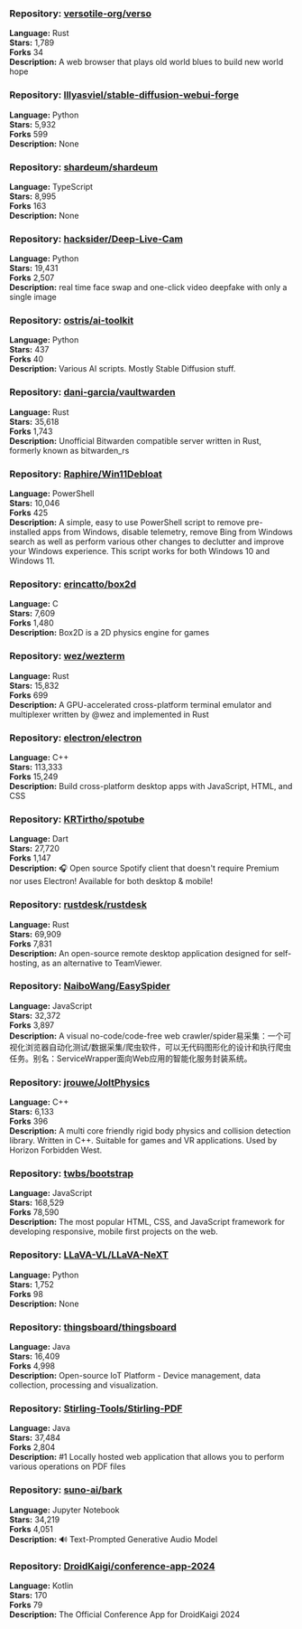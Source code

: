 ### **Repository:** [versotile-org/verso](https://github.com/versotile-org/verso)  

**Language:** Rust  
**Stars:** 1,789  
**Forks** 34  
**Description:** A web browser that plays old world blues to build new world hope  

### **Repository:** [lllyasviel/stable-diffusion-webui-forge](https://github.com/lllyasviel/stable-diffusion-webui-forge)  

**Language:** Python  
**Stars:** 5,932  
**Forks** 599  
**Description:** None  

### **Repository:** [shardeum/shardeum](https://github.com/shardeum/shardeum)  

**Language:** TypeScript  
**Stars:** 8,995  
**Forks** 163  
**Description:** None  

### **Repository:** [hacksider/Deep-Live-Cam](https://github.com/hacksider/Deep-Live-Cam)  

**Language:** Python  
**Stars:** 19,431  
**Forks** 2,507  
**Description:** real time face swap and one-click video deepfake with only a single image  

### **Repository:** [ostris/ai-toolkit](https://github.com/ostris/ai-toolkit)  

**Language:** Python  
**Stars:** 437  
**Forks** 40  
**Description:** Various AI scripts. Mostly Stable Diffusion stuff.  

### **Repository:** [dani-garcia/vaultwarden](https://github.com/dani-garcia/vaultwarden)  

**Language:** Rust  
**Stars:** 35,618  
**Forks** 1,743  
**Description:** Unofficial Bitwarden compatible server written in Rust, formerly known as bitwarden_rs  

### **Repository:** [Raphire/Win11Debloat](https://github.com/Raphire/Win11Debloat)  

**Language:** PowerShell  
**Stars:** 10,046  
**Forks** 425  
**Description:** A simple, easy to use PowerShell script to remove pre-installed apps from Windows, disable telemetry, remove Bing from Windows search as well as perform various other changes to declutter and improve your Windows experience. This script works for both Windows 10 and Windows 11.  

### **Repository:** [erincatto/box2d](https://github.com/erincatto/box2d)  

**Language:** C  
**Stars:** 7,609  
**Forks** 1,480  
**Description:** Box2D is a 2D physics engine for games  

### **Repository:** [wez/wezterm](https://github.com/wez/wezterm)  

**Language:** Rust  
**Stars:** 15,832  
**Forks** 699  
**Description:** A GPU-accelerated cross-platform terminal emulator and multiplexer written by @wez and implemented in Rust  

### **Repository:** [electron/electron](https://github.com/electron/electron)  

**Language:** C++  
**Stars:** 113,333  
**Forks** 15,249  
**Description:** Build cross-platform desktop apps with JavaScript, HTML, and CSS  

### **Repository:** [KRTirtho/spotube](https://github.com/KRTirtho/spotube)  

**Language:** Dart  
**Stars:** 27,720  
**Forks** 1,147  
**Description:** 🎧 Open source Spotify client that doesn't require Premium nor uses Electron! Available for both desktop & mobile!  

### **Repository:** [rustdesk/rustdesk](https://github.com/rustdesk/rustdesk)  

**Language:** Rust  
**Stars:** 69,909  
**Forks** 7,831  
**Description:** An open-source remote desktop application designed for self-hosting, as an alternative to TeamViewer.  

### **Repository:** [NaiboWang/EasySpider](https://github.com/NaiboWang/EasySpider)  

**Language:** JavaScript  
**Stars:** 32,372  
**Forks** 3,897  
**Description:** A visual no-code/code-free web crawler/spider易采集：一个可视化浏览器自动化测试/数据采集/爬虫软件，可以无代码图形化的设计和执行爬虫任务。别名：ServiceWrapper面向Web应用的智能化服务封装系统。  

### **Repository:** [jrouwe/JoltPhysics](https://github.com/jrouwe/JoltPhysics)  

**Language:** C++  
**Stars:** 6,133  
**Forks** 396  
**Description:** A multi core friendly rigid body physics and collision detection library. Written in C++. Suitable for games and VR applications. Used by Horizon Forbidden West.  

### **Repository:** [twbs/bootstrap](https://github.com/twbs/bootstrap)  

**Language:** JavaScript  
**Stars:** 168,529  
**Forks** 78,590  
**Description:** The most popular HTML, CSS, and JavaScript framework for developing responsive, mobile first projects on the web.  

### **Repository:** [LLaVA-VL/LLaVA-NeXT](https://github.com/LLaVA-VL/LLaVA-NeXT)  

**Language:** Python  
**Stars:** 1,752  
**Forks** 98  
**Description:** None  

### **Repository:** [thingsboard/thingsboard](https://github.com/thingsboard/thingsboard)  

**Language:** Java  
**Stars:** 16,409  
**Forks** 4,998  
**Description:** Open-source IoT Platform - Device management, data collection, processing and visualization.  

### **Repository:** [Stirling-Tools/Stirling-PDF](https://github.com/Stirling-Tools/Stirling-PDF)  

**Language:** Java  
**Stars:** 37,484  
**Forks** 2,804  
**Description:** #1 Locally hosted web application that allows you to perform various operations on PDF files  

### **Repository:** [suno-ai/bark](https://github.com/suno-ai/bark)  

**Language:** Jupyter Notebook  
**Stars:** 34,219  
**Forks** 4,051  
**Description:** 🔊 Text-Prompted Generative Audio Model  

### **Repository:** [DroidKaigi/conference-app-2024](https://github.com/DroidKaigi/conference-app-2024)  

**Language:** Kotlin  
**Stars:** 170  
**Forks** 79  
**Description:** The Official Conference App for DroidKaigi 2024  

